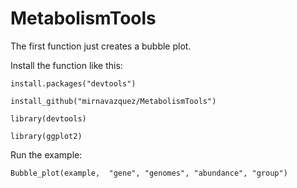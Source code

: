 # MetabolismTools

The first function just creates a bubble plot.

Install the function like this:

``install.packages("devtools")``

``install_github("mirnavazquez/MetabolismTools")``
  
``library(devtools)``

``library(ggplot2)``

Run the example:

``Bubble_plot(example,  "gene", "genomes", "abundance", "group")``


  
